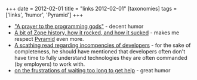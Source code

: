 +++
date = 2012-02-01
title = "links 2012-02-01"
[taxonomies]
tags = ['links', 'humor', 'Pyramid']
+++

-   ["A prayer to the programming gods"] - decent humor
-   [A bit of Zope history, how it rocked, and how it sucked] - makes me
    respect [Pyramid] even more.
-   [A scathing read regarding incompencies of developers] - for the
    sake of completeness, he should have mentioned that developers often
    don't have time to fully understand technologies they are often
    commanded (by employers) to work with.
-   [on the frustrations of waiting too long to get help] - great humor

  ["A prayer to the programming gods"]: http://lukeplant.me.uk/blog/posts/a-prayer-to-the-programming-gods/
  [A bit of Zope history, how it rocked, and how it sucked]: http://plope.com/Members/chrism/in_defense_of_zope_libraries
  [Pyramid]: http://docs.pylonsproject.org/en/latest/docs/pyramid.html
  [A scathing read regarding incompencies of developers]: http://jpos.org/blog/2010/06/technology-xy/
  [on the frustrations of waiting too long to get help]: http://lists.mplayerhq.hu/pipermail/mplayer-users/2005-November/056854.html
